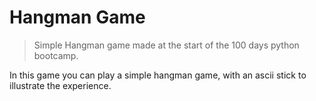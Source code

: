 # Hangman Game 
> Simple Hangman game made at the start of the 100 days python bootcamp.

In this game you can play a simple hangman game, with an ascii stick to illustrate the experience.